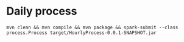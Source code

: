 Daily process
===

```
mvn clean && mvn compile && mvn package && spark-submit --class process.Process target/HourlyProcess-0.0.1-SNAPSHOT.jar
```